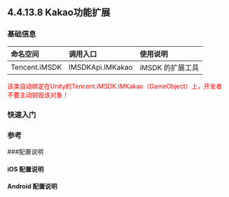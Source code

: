 ## 4.4.13.8 Kakao功能扩展

### 基础信息
| 命名空间 | 调用入口 |使用说明|
| :-- |:-- |:--|
| Tencent.iMSDK | IMSDKApi.IMKakao |iMSDK 的扩展工具|

<font color=red>该类自动绑定在Unity的Tencent.iMSDK.IMKakao（GameObject）上，开发者不要主动销毁该对象！</font>
### 快速入门

### 参考

###配置说明
#### iOS 配置说明

#### Android 配置说明
